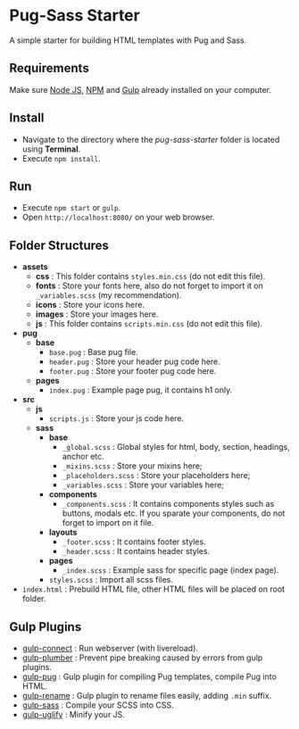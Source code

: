 # Pug-Sass Starter

A simple starter for building HTML templates with Pug and Sass.

## Requirements

Make sure [Node JS](https://nodejs.org), [NPM](https://www.npmjs.com) and [Gulp](http://gulpjs.com/) already installed on your computer.

## Install

* Navigate to the directory where the _pug-sass-starter_ folder is located using **Terminal**.
* Execute `npm install`.

## Run

* Execute `npm start` or `gulp`.
* Open `http://localhost:8080/` on your web browser.

## Folder Structures

* **assets**
  * **css** : This folder contains `styles.min.css` (do not edit this file).
  * **fonts** : Store your fonts here, also do not forget to import it on `_variables.scss` (my recommendation).
  * **icons** : Store your icons here.
  * **images** : Store your images here.
  * **js** : This folder contains `scripts.min.css` (do not edit this file).
* **pug**
  * **base**
    * `base.pug` : Base pug file.
    * `header.pug` : Store your header pug code here.
    * `footer.pug` : Store your footer pug code here.
  * **pages**
    * `index.pug` : Example page pug, it contains h1 only.
* **src**
  * **js**
    * `scripts.js` : Store your js code here.
  * **sass**
    * **base**
      * `_global.scss` : Global styles for html, body, section, headings, anchor etc.
      * `_mixins.scss` : Store your mixins here;
      * `_placeholders.scss` : Store your placeholders here;
      * `_variables.scss` : Store your variables here;
    * **components**
      * `_components.scss` : It contains components styles such as buttons, modals etc. If you sparate your components, do not forget to import on it file.
    * **layouts**
      * `_footer.scss` : It contains footer styles.
      * `_header.scss` : It contains header styles.
    * **pages**
      * `_index.scss` : Example sass for specific page (index page).
    * `styles.scss` : Import all scss files.
* `index.html` : Prebuild HTML file, other HTML files will be placed on root folder.

## Gulp Plugins

* [gulp-connect](https://www.npmjs.com/package/gulp-connect) : Run webserver (with livereload).
* [gulp-plumber](https://www.npmjs.com/package/gulp-plumber) : Prevent pipe breaking caused by errors from gulp plugins.
* [gulp-pug](https://www.npmjs.com/package/gulp-pug) : Gulp plugin for compiling Pug templates, compile Pug into HTML.
* [gulp-rename](https://www.npmjs.com/package/gulp-rename) : Gulp plugin to rename files easily, adding `.min` suffix.
* [gulp-sass](https://www.npmjs.com/package/gulp-sass) : Compile your SCSS into CSS.
* [gulp-uglify](https://www.npmjs.com/package/gulp-uglify) : Minify your JS.
